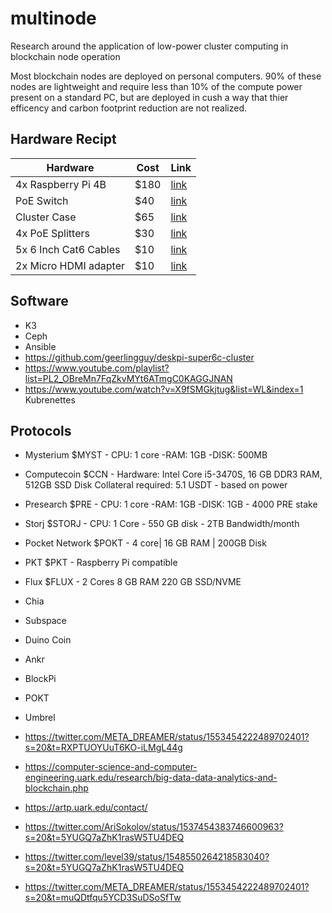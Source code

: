 # multinode
Research around the application of low-power cluster computing in blockchain node operation

Most blockchain nodes are deployed on personal computers. 90% of these nodes are lightweight and require less than 10% of the compute power present on a standard PC, but are deployed in cush a way that thier efficency and carbon footprint reduction are not realized. 

## Hardware Recipt
| Hardware | Cost | Link |
| ---------|------|----- |
| 4x Raspberry Pi 4B | $180 | [link](https://www.raspberrypi.com/products/raspberry-pi-4-model-b/) |
| PoE Switch | $40 | [link](https://www.amazon.com/TP-Link-Compliant-Shielded-Optimization-TL-SG1005P/dp/B07PPJTR15/ref=sr_1_9?crid=28RQ54F4P87PD&keywords=poe+switch&qid=1661007238&sprefix=poe+switch%2Caps%2C166&sr=8-9) |
| Cluster Case | $65 | [link](https://www.amazon.com/dp/B0B3WTQSGL?psc=1&ref=ppx_yo2ov_dt_b_product_details) |
| 4x PoE Splitters | $30 | [link](https://www.amazon.com/dp/B08HZFS3PM?psc=1&ref=ppx_yo2ov_dt_b_product_details) |
| 5x 6 Inch Cat6 Cables | $10 | [link](https://www.amazon.com/iMBAPrice-Mixed-Colors-Snagless-Ethernet/dp/B00FH7B76M/ref=sr_1_19?crid=1LVRCKAIUDJZ0&keywords=6+inch+cat6&qid=1673286552&s=industrial&sprefix=6+inch+cat6%2Cindustrial%2C107&sr=1-19) | 
| 2x Micro HDMI adapter | $10 | [link](https://www.amazon.com/GANA-Adapter-Female-Action-Supported/dp/B07K21HSQX/ref=sxin_14_pa_sp_search_thematic-asin_sspa?content-id=amzn1.sym.075b4844-907e-4733-ac4c-baaec37ffd39%3Aamzn1.sym.075b4844-907e-4733-ac4c-baaec37ffd39&crid=20HUJHZKHM69E&cv_ct_cx=micro+hdmi&keywords=micro+hdmi&pd_rd_i=B07K21HSQX&pd_rd_r=5ec13119-1361-4ba3-99bc-607726ab6542&pd_rd_w=X0LAq&pd_rd_wg=ziNXA&pf_rd_p=075b4844-907e-4733-ac4c-baaec37ffd39&pf_rd_r=ES6EMQK54824TFRVH382&qid=1673286630&sprefix=micro+hdmi%2Caps%2C115&sr=1-4-4a643ae4-6005-4b15-bc31-2c5125e2b25b-spons&psc=1) |

## Software 
* K3
* Ceph
* Ansible
* https://github.com/geerlingguy/deskpi-super6c-cluster
* https://www.youtube.com/playlist?list=PL2_OBreMn7FqZkvMYt6ATmgC0KAGGJNAN
* https://www.youtube.com/watch?v=X9fSMGkjtug&list=WL&index=1 Kubrenettes

## Protocols
* Mysterium $MYST - CPU: 1 core -RAM: 1GB -DISK: 500MB 
* Computecoin $CCN - Hardware: Intel Core i5-3470S, 16 GB DDR3 RAM, 512GB SSD Disk Collateral required: 5.1 USDT - based on power
* Presearch $PRE - CPU: 1 core -RAM: 1GB -DISK: 1GB - 4000 PRE stake 
* Storj $STORJ - CPU: 1 Core - 550 GB disk - 2TB Bandwidth/month
* Pocket Network $POKT - 4 core| 16 GB RAM | 200GB Disk
* PKT $PKT - Raspberry Pi compatible
* Flux $FLUX - 2 Cores 8 GB RAM 220 GB SSD/NVME
* Chia
* Subspace
* Duino Coin
* Ankr
* BlockPi
* POKT
* Umbrel

* https://twitter.com/META_DREAMER/status/1553454222489702401?s=20&t=RXPTUOYUuT6KO-iLMgL44g
* https://computer-science-and-computer-engineering.uark.edu/research/big-data-data-analytics-and-blockchain.php
* https://artp.uark.edu/contact/
* https://twitter.com/AriSokolov/status/1537454383746600963?s=20&t=5YUGQ7aZhK1rasW5TU4DEQ
* https://twitter.com/level39/status/1548550264218583040?s=20&t=5YUGQ7aZhK1rasW5TU4DEQ
* https://twitter.com/META_DREAMER/status/1553454222489702401?s=20&t=muQDtfqu5YCD3SuDSoSfTw
